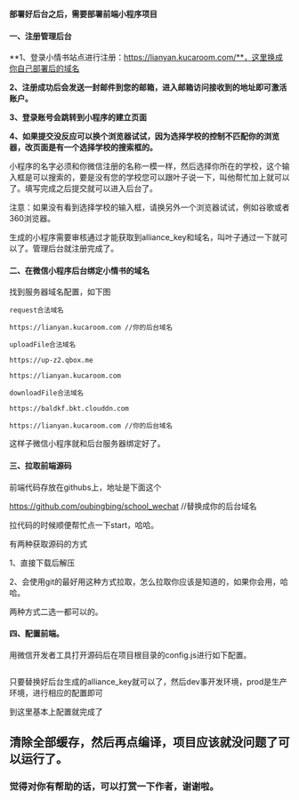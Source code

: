 

**部署好后台之后，需要部署前端小程序项目**

#### 一、注册管理后台

**1、登录小情书站点进行注册：https://lianyan.kucaroom.com/**，这里换成你自己部署后的域名

**2、注册成功后会发送一封邮件到您的邮箱，进入邮箱访问接收到的地址即可激活账户。**

**3、登录账号会跳转到小程序的建立页面**

**4、如果提交没反应可以换个浏览器试试，因为选择学校的控制不匹配你的浏览器，改页面是有一个选择学校的搜索框的。**
<img src="http://article.qiuhuiyi.cn/FpYfEmcgT_M1KcRDWVCjRpkbkF0J" alt="">

小程序的名字必须和你微信注册的名称一模一样，然后选择你所在的学校，这个输入框是可以搜索的，要是没有您的学校您可以跟叶子说一下，叫他帮忙加上就可以了。填写完成之后提交就可以进入后台了。

注意：如果没有看到选择学校的输入框，请换另外一个浏览器试试，例如谷歌或者360浏览器。
<img src="http://article.qiuhuiyi.cn/FuxRaOWAbCI8c6TCLMcJ0QzMQFTJ" alt="">

生成的小程序需要审核通过才能获取到alliance_key和域名，叫叶子通过一下就可以了。管理后台就注册完成了。

#### 二、在微信小程序后台绑定小情书的域名
找到服务器域名配置，如下图
<img src="http://article.qiuhuiyi.cn/Fphrq_di6Jyw6FxtiXenpuRD8o4I" alt="">

    request合法域名
    
    https://lianyan.kucaroom.com //你的后台域名
    
    uploadFile合法域名
    
    https://up-z2.qbox.me
    
    https://lianyan.kucaroom.com
    
    downloadFile合法域名
    
    https://baldkf.bkt.clouddn.com 
    
    https://lianyan.kucaroom.com //你的后台域名

这样子微信小程序就和后台服务器绑定好了。

#### 三、拉取前端源码
前端代码存放在githubs上，地址是下面这个

https://github.com/oubingbing/school_wechat  //替换成你的后台域名

拉代码的时候顺便帮忙点一下start，哈哈。

有两种获取源码的方式

1、直接下载后解压
<img src="http://article.qiuhuiyi.cn/FtjNDjH3zWgf2-QV_I8t4X5JN-QV" alt="">

2、会使用git的最好用这种方式拉取，怎么拉取你应该是知道的，如果你会用，哈哈。

两种方式二选一都可以的。

#### 四、配置前端。
用微信开发者工具打开源码后在项目根目录的config.js进行如下配置。

<img src="http://article.qiuhuiyi.cn/FtRwlJcRloawY1HlF7kfpiT6ydR1" alt="">

只要替换好后台生成的alliance_key就可以了，然后dev事开发环境，prod是生产环境，进行相应的配置即可

到这里基本上配置就完成了

## 清除全部缓存，然后再点编译，项目应该就没问题了可以运行了。


### 觉得对你有帮助的话，可以打赏一下作者，谢谢啦。
<img src="http://article.qiuhuiyi.cn/hui_yi_15398317840008242" alt="">
